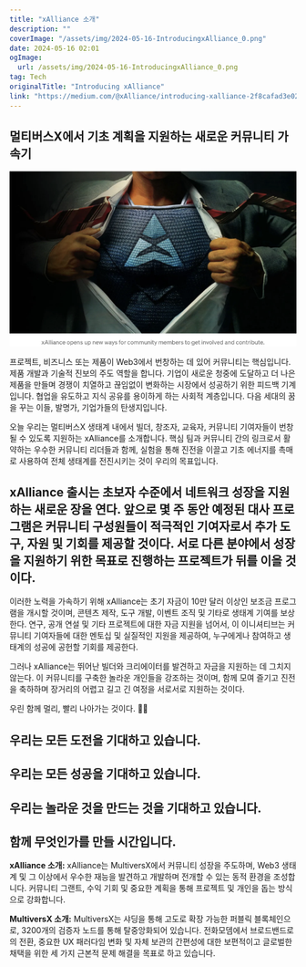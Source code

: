 ```yaml
---
title: "xAlliance 소개"
description: ""
coverImage: "/assets/img/2024-05-16-IntroducingxAlliance_0.png"
date: 2024-05-16 02:01
ogImage: 
  url: /assets/img/2024-05-16-IntroducingxAlliance_0.png
tag: Tech
originalTitle: "Introducing xAlliance"
link: "https://medium.com/@xAlliance/introducing-xalliance-2f8cafad3e02"
---
```



## 멀티버스X에서 기초 계획을 지원하는 새로운 커뮤니티 가속기

![IntroducingxAlliance_0](/assets/img/2024-05-16-IntroducingxAlliance_0.png)

프로젝트, 비즈니스 또는 제품이 Web3에서 번창하는 데 있어 커뮤니티는 핵심입니다. 제품 개발과 기술적 진보의 주도 역할을 합니다. 기업이 새로운 청중에 도달하고 더 나은 제품을 만들며 경쟁이 치열하고 끊임없이 변화하는 시장에서 성공하기 위한 피드백 기계입니다. 협업을 유도하고 지식 공유를 용이하게 하는 사회적 계층입니다. 다음 세대의 꿈을 꾸는 이들, 발명가, 기업가들의 탄생지입니다.

오늘 우리는 멀티버스X 생태계 내에서 빌더, 창조자, 교육자, 커뮤니티 기여자들이 번창될 수 있도록 지원하는 xAlliance를 소개합니다. 핵심 팀과 커뮤니티 간의 링크로서 활약하는 우수한 커뮤니티 리더들과 함께, 실험을 통해 진전을 이끌고 기초 에너지를 촉매로 사용하여 전체 생태계를 전진시키는 것이 우리의 목표입니다.



## xAlliance 출시는 초보자 수준에서 네트워크 성장을 지원하는 새로운 장을 연다. 앞으로 몇 주 동안 예정된 대사 프로그램은 커뮤니티 구성원들이 적극적인 기여자로서 추가 도구, 자원 및 기회를 제공할 것이다. 서로 다른 분야에서 성장을 지원하기 위한 목표로 진행하는 프로젝트가 뒤를 이을 것이다.

이러한 노력을 가속하기 위해 xAlliance는 초기 자금이 10만 달러 이상인 보조금 프로그램을 개시할 것이며, 콘텐츠 제작, 도구 개발, 이벤트 조직 및 기타로 생태계 기여를 보상한다. 연구, 공개 연설 및 기타 프로젝트에 대한 자금 지원을 넘어서, 이 이니셔티브는 커뮤니티 기여자들에 대한 멘토십 및 실질적인 지원을 제공하여, 누구에게나 참여하고 생태계의 성공에 공헌할 기회를 제공한다.

그러나 xAlliance는 뛰어난 빌더와 크리에이터를 발견하고 자금을 지원하는 데 그치지 않는다. 이 커뮤니티를 구축한 놀라운 개인들을 강조하는 것이며, 함께 모여 즐기고 진전을 축하하며 장거리의 어렵고 길고 긴 여정을 서로서로 지원하는 것이다.

우린 함께 멀리, 빨리 나아가는 것이다. 🚀🌟



## 우리는 모든 도전을 기대하고 있습니다.

## 우리는 모든 성공을 기대하고 있습니다.

## 우리는 놀라운 것을 만드는 것을 기대하고 있습니다.

## 함께 무엇인가를 만들 시간입니다.



**xAlliance 소개:**
xAlliance는 MultiversX에서 커뮤니티 성장을 주도하며, Web3 생태계 및 그 이상에서 우수한 재능을 발견하고 개발하며 전개할 수 있는 동적 환경을 조성합니다. 커뮤니티 그랜트, 수익 기회 및 중요한 계획을 통해 프로젝트 및 개인을 돕는 방식으로 강화합니다.

**MultiversX 소개:**
MultiversX는 샤딩을 통해 고도로 확장 가능한 퍼블릭 블록체인으로, 3200개의 검증자 노드를 통해 탈중앙화되어 있습니다. 전화모뎀에서 브로드밴드로의 전환, 중요한 UX 패러다임 변화 및 자체 보관의 간편성에 대한 보편적이고 글로벌한 채택을 위한 세 가지 근본적 문제 해결을 목표로 하고 있습니다.